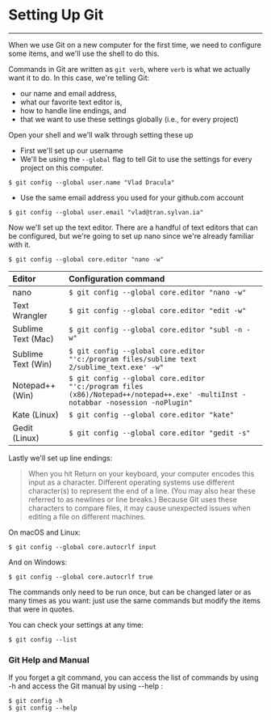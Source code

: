 # Setting Up Git
---

When we use Git on a new computer for the first time,
we need to configure some items, and we'll use the shell to do this.  

Commands in Git are written as `git verb`,
where `verb` is what we actually want it to do.
In this case,
we're telling Git:

*   our name and email address,
*   what our favorite text editor is,
*   how to handle line endings, and
*   that we want to use these settings globally (i.e., for every project)

Open your shell and we'll walk through setting these up
* First we'll set up our username
* We'll be using the `--global` flag to tell Git to use the settings for every project on this computer.
~~~ {.bash}
$ git config --global user.name "Vlad Dracula"
~~~
* Use the same email address you used for your github.com account
~~~
$ git config --global user.email "vlad@tran.sylvan.ia"
~~~
Now we'll set up the text editor. There are a handful of text editors that can be configured, but we're going to set up nano since we're already familiar with it.  
~~~
$ git config --global core.editor "nano -w"
~~~


| Editor             | Configuration command                            |
|:-------------------|:-------------------------------------------------|
| nano               | `$ git config --global core.editor "nano -w"`    |
| Text Wrangler      | `$ git config --global core.editor "edit -w"`    |
| Sublime Text (Mac) | `$ git config --global core.editor "subl -n -w"` |
| Sublime Text (Win) | `$ git config --global core.editor "'c:/program files/sublime text 2/sublime_text.exe' -w"` |
| Notepad++ (Win)    | `$ git config --global core.editor "'c:/program files (x86)/Notepad++/notepad++.exe' -multiInst -notabbar -nosession -noPlugin"`|
| Kate (Linux)       | `$ git config --global core.editor "kate"`       |
| Gedit (Linux)      | `$ git config --global core.editor "gedit -s"`   |

Lastly we'll set up line endings:
> When you hit Return on your keyboard, your computer encodes this input as a character. Different operating systems use different character(s) to represent the end of a line. (You may also hear these referred to as newlines or line breaks.) Because Git uses these characters to compare files, it may cause unexpected issues when editing a file on different machines.  

On macOS and Linux:
~~~
$ git config --global core.autocrlf input
~~~
And on Windows:
~~~
$ git config --global core.autocrlf true
~~~


The commands only need to be run once, but can be changed later or as many times as you want: just use the
same commands but modify the items that were in quotes.

You can check your settings at any time:

~~~ {.bash}
$ git config --list
~~~

### Git Help and Manual
If you forget a git command, you can access the list of commands by using -h and access the Git manual by using --help :
~~~
$ git config -h
$ git config --help
~~~

